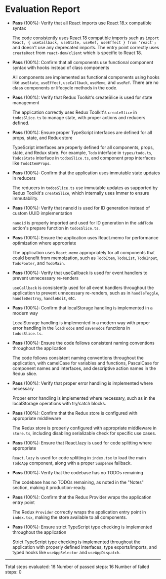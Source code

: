 # Evaluation Report

- **Pass** (100%): Verify that all React imports use React 18.x compatible syntax
  
  The code consistently uses React 18 compatible imports such as `import React, { useCallback, useState, useRef, useEffect } from 'react';` and doesn't use any deprecated imports. The entry point correctly uses `createRoot` from `react-dom/client` which is specific to React 18.

- **Pass** (100%): Confirm that all components use functional component syntax with hooks instead of class components
  
  All components are implemented as functional components using hooks like `useState`, `useEffect`, `useCallback`, `useMemo`, and `useRef`. There are no class components or lifecycle methods in the code.

- **Pass** (100%): Verify that Redux Toolkit's createSlice is used for state management
  
  The application correctly uses Redux Toolkit's `createSlice` in `todosSlice.ts` to manage state, with proper actions and reducers defined.

- **Pass** (100%): Ensure proper TypeScript interfaces are defined for all props, state, and Redux store
  
  TypeScript interfaces are properly defined for all components, props, state, and Redux store. For example, `Todo` interface in `types/todo.ts`, `TodosState` interface in `todosSlice.ts`, and component prop interfaces like `TodoItemProps`.

- **Pass** (100%): Confirm that the application uses immutable state updates in reducers
  
  The reducers in `todosSlice.ts` use immutable updates as supported by Redux Toolkit's `createSlice`, which internally uses Immer to ensure immutability.

- **Pass** (100%): Verify that nanoid is used for ID generation instead of custom UUID implementation
  
  `nanoid` is properly imported and used for ID generation in the `addTodo` action's prepare function in `todosSlice.ts`.

- **Pass** (100%): Ensure the application uses React.memo for performance optimization where appropriate
  
  The application uses `React.memo` appropriately for all components that could benefit from memoization, such as `TodoItem`, `TodoList`, `TodoInput`, `TodoFooter`, and `TodoMain`.

- **Pass** (100%): Verify that useCallback is used for event handlers to prevent unnecessary re-renders
  
  `useCallback` is consistently used for all event handlers throughout the application to prevent unnecessary re-renders, such as in `handleToggle`, `handleDestroy`, `handleEdit`, etc.

- **Pass** (100%): Confirm that localStorage handling is implemented in a modern way
  
  LocalStorage handling is implemented in a modern way with proper error handling in the `loadTodos` and `saveTodos` functions in `todosSlice.ts`.

- **Pass** (100%): Ensure the code follows consistent naming conventions throughout the application
  
  The code follows consistent naming conventions throughout the application, with camelCase for variables and functions, PascalCase for component names and interfaces, and descriptive action names in the Redux slice.

- **Pass** (100%): Verify that proper error handling is implemented where necessary
  
  Proper error handling is implemented where necessary, such as in the localStorage operations with try/catch blocks.

- **Pass** (100%): Confirm that the Redux store is configured with appropriate middleware
  
  The Redux store is properly configured with appropriate middleware in `store.ts`, including disabling serializable check for specific use cases.

- **Pass** (100%): Ensure that React.lazy is used for code splitting where appropriate
  
  `React.lazy` is used for code splitting in `index.tsx` to load the main `TodoApp` component, along with a proper `Suspense` fallback.

- **Pass** (100%): Verify that the codebase has no TODOs remaining
  
  The codebase has no TODOs remaining, as noted in the "Notes" section, making it production-ready.

- **Pass** (100%): Confirm that the Redux Provider wraps the application entry point
  
  The Redux `Provider` correctly wraps the application entry point in `index.tsx`, making the store available to all components.

- **Pass** (100%): Ensure strict TypeScript type checking is implemented throughout the application
  
  Strict TypeScript type checking is implemented throughout the application with properly defined interfaces, type exports/imports, and typed hooks like `useAppSelector` and `useAppDispatch`.

---

Total steps evaluated: 16
Number of passed steps: 16
Number of failed steps: 0
